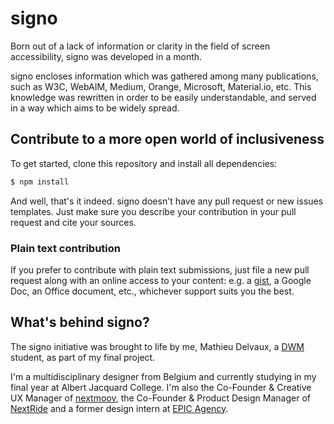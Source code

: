 # signo

Born out of a lack of information or clarity in the field of screen accessibility, signo was developed in a month.

signo encloses information which was gathered among many publications, such as W3C, WebAIM, Medium, Orange, Microsoft, Material.io, etc. This knowledge was rewritten in order to be easily understandable, and served in a way which aims to be widely spread.

## Contribute to a more open world of inclusiveness

To get started, clone this repository and install all dependencies:

```bash
$ npm install
```

And well, that's it indeed. signo doesn't have any pull request or new issues templates.
Just make sure you describe your contribution in your pull request and cite your sources.

### Plain text contribution
If you prefer to contribute with plain text submissions, just file a new pull request along with an online access to your content: e.g. a [gist](https://gist.github.com/), a Google Doc, an Office document, etc., whichever support suits you the best.

## What's behind signo?

The signo initiative was brought to life by me, Mathieu Delvaux, a [DWM](http://dwm.re) student, as part of my final project.

I'm a multidisciplinary designer from Belgium and currently studying in my final year at Albert Jacquard College.
I'm also the Co-Founder & Creative UX Manager of [nextmoov](https://nextmoov.be), the Co-Founder & Product Design Manager of [NextRide](https://nextride.be/about) and a former design intern at [EPIC Agency](https://epic.net).
